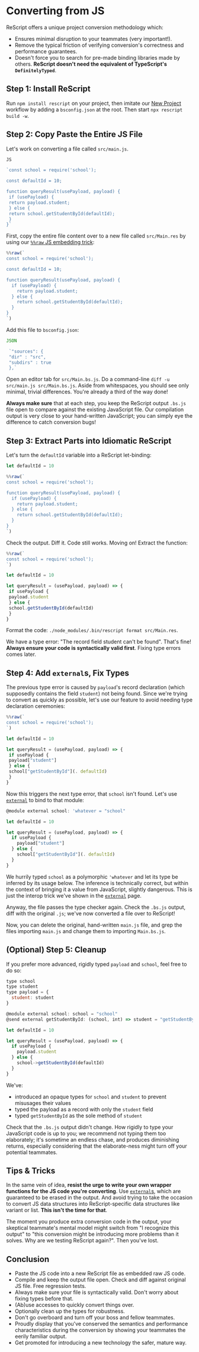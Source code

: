 # Converting from JS

ReScript offers a unique project conversion methodology which:

* Ensures minimal disruption to your teammates (very important!).
* Remove the typical friction of verifying conversion's correctness and performance guarantees.
* Doesn't force you to search for pre-made binding libraries made by others. **ReScript doesn't need the equivalent of TypeScript's `DefinitelyTyped`**.

## Step 1: Install ReScript

Run `npm install rescript` on your project, then imitate our [New Project](installation#new-project) workflow by adding a `bsconfig.json` at the root. Then start `npx rescript build -w`.

## Step 2: Copy Paste the Entire JS File

Let's work on converting a file called `src/main.js`.


```javascript
JS

`const school = require('school');

const defaultId = 10;

function queryResult(usePayload, payload) {
 if (usePayload) {
 return payload.student;
 } else {
 return school.getStudentById(defaultId);
 }
}`


```
First, copy the entire file content over to a new file called `src/Main.res` by using our [`%%raw` JS embedding trick](embed-raw-javascript):


```javascript
%%raw(`
const school = require('school');

const defaultId = 10;

function queryResult(usePayload, payload) {
  if (usePayload) {
    return payload.student;
  } else {
    return school.getStudentById(defaultId);
  }
}
`)

```
Add this file to `bsconfig.json`:


```javascript
JSON

 `"sources": {
 "dir" : "src",
 "subdirs" : true
 },`


```
Open an editor tab for `src/Main.bs.js`. Do a command-line `diff -u src/main.js src/Main.bs.js`. Aside from whitespaces, you should see only minimal, trivial differences. You're already a third of the way done!

**Always make sure** that at each step, you keep the ReScript output `.bs.js` file open to compare against the existing JavaScript file. Our compilation output is very close to your hand-written JavaScript; you can simply eye the difference to catch conversion bugs!

## Step 3: Extract Parts into Idiomatic ReScript

Let's turn the `defaultId` variable into a ReScript let-binding:


```javascript
let defaultId = 10

%%raw(`
const school = require('school');

function queryResult(usePayload, payload) {
  if (usePayload) {
    return payload.student;
  } else {
    return school.getStudentById(defaultId);
  }
}
`)

```
Check the output. Diff it. Code still works. Moving on! Extract the function:


```javascript
%%raw(`
const school = require('school');
`)

let defaultId = 10

let queryResult = (usePayload, payload) => {
 if usePayload {
 payload.student
 } else {
 school.getStudentById(defaultId)
 }
}

```
Format the code: `./node_modules/.bin/rescript format src/Main.res`.

We have a type error: "The record field student can't be found". That's fine! **Always ensure your code is syntactically valid first**. Fixing type errors comes later.

## Step 4: Add `external`s, Fix Types

The previous type error is caused by `payload`'s record declaration (which supposedly contains the field `student`) not being found. Since we're trying to convert as quickly as possible, let's use our <object> feature to avoid needing type declaration ceremonies:


```javascript
%%raw(`
const school = require('school');
`)

let defaultId = 10

let queryResult = (usePayload, payload) => {
 if usePayload {
 payload["student"]
 } else {
 school["getStudentById"](. defaultId)
 }
}

```
Now this triggers the next type error, that `school` isn't found. Let's use [`external`](external) to bind to that module:


```javascript
@module external school: 'whatever = "school"

let defaultId = 10

let queryResult = (usePayload, payload) => {
  if usePayload {
    payload["student"]
  } else {
    school["getStudentById"](. defaultId)
  }
}

```
We hurrily typed `school` as a polymorphic `'whatever` and let its type be inferred by its usage below. The inference is technically correct, but within the context of bringing it a value from JavaScript, slightly dangerous. This is just the interop trick we've shown in the [`external`](external) page.

Anyway, the file passes the type checker again. Check the `.bs.js` output, diff with the original `.js`; we've now converted a file over to ReScript!

Now, you can delete the original, hand-written `main.js` file, and grep the files importing `main.js` and change them to importing `Main.bs.js`.

## (Optional) Step 5: Cleanup

If you prefer more advanced, rigidly typed `payload` and `school`, feel free to do so:


```javascript
type school
type student
type payload = {
  student: student
}

@module external school: school = "school"
@send external getStudentById: (school, int) => student = "getStudentById"

let defaultId = 10

let queryResult = (usePayload, payload) => {
  if usePayload {
    payload.student
  } else {
    school->getStudentById(defaultId)
  }
}

```
We've:

* introduced an opaque types for `school` and `student` to prevent misusages their values
* typed the payload as a record with only the `student` field
* typed `getStudentById` as the sole method of `student`

Check that the `.bs.js` output didn't change. How rigidly to type your JavaScript code is up to you; we recommend not typing them too elaborately; it's sometime an endless chase, and produces diminishing returns, especially considering that the elaborate-ness might turn off your potential teammates.

## Tips & Tricks

In the same vein of idea, **resist the urge to write your own wrapper functions for the JS code you're converting**. Use [`external`s](external), which are guaranteed to be erased in the output. And avoid trying to take the occasion to convert JS data structures into ReScript-specific data structures like variant or list. **This isn't the time for that**.

The moment you produce extra conversion code in the output, your skeptical teammate's mental model might switch from "I recognize this output" to "this conversion might be introducing more problems than it solves. Why are we testing ReScript again?". Then you've lost.

## Conclusion

* Paste the JS code into a new ReScript file as embedded raw JS code.
* Compile and keep the output file open. Check and diff against original JS file. Free regression tests.
* Always make sure your file is syntactically valid. Don't worry about fixing types before that.
* (Ab)use <object> accesses to quickly convert things over.
* Optionally clean up the types for robustness.
* Don't go overboard and turn off your boss and fellow teammates.
* Proudly display that you've conserved the semantics and performance characteristics during the conversion by showing your teammates the eerily familiar output.
* Get promoted for introducing a new technology the safer, mature way.



